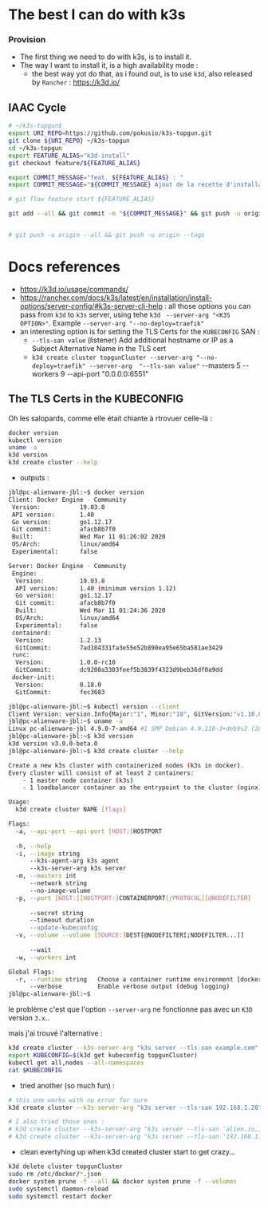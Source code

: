 # The best I can do with k3s



### Provision

* The first thing we need to do with k3s, is to install it.
* The way I want to install it, is a high availability mode :
  * the best way yot do that, as i found out, is to use `k3d`, also released by `Rancher` : https://k3d.io/



## IAAC Cycle

```bash
# ~/k3s-topgun$
export URI_REPO=https://github.com/pokusio/k3s-topgun.git
git clone ${URI_REPO} ~/k3s-topgun
cd ~/k3s-topgun
export FEATURE_ALIAS="k3d-install"
git checkout feature/${FEATURE_ALIAS}

export COMMIT_MESSAGE="feat. ${FEATURE_ALIAS} : "
export COMMIT_MESSAGE="${COMMIT_MESSAGE} Ajout de la recette d'installation K3S avec 3 masters "

# git flow feature start ${FEATURE_ALIAS}

git add --all && git commit -m "${COMMIT_MESSAGE}" && git push -u origin HEAD


# git push -u origin --all && git push -u origin --tags


```

# Docs references

* https://k3d.io/usage/commands/
* https://rancher.com/docs/k3s/latest/en/installation/install-options/server-config/#k3s-server-cli-help :  all those options you can pass from `k3d` to `k3s` server,  using tehe `k3d` ` --server-arg "<K3S OPTION>"`. Example  `--server-arg "--no-deploy=traefik"`
* an interesting option is for setting the TLS Certs for the `KUBECONFIG` SAN :
  * `--tls-san value`  (listener) Add additional hostname or IP as a Subject Alternative Name in the TLS cert
  * `k3d create cluster topgunCluster --server-arg "--no-deploy=traefik" --server-arg  "--tls-san value"` --masters 5 --workers 9 --api-port "0.0.0.0:6551"


## The TLS Certs in the KUBECONFIG

Oh les salopards, comme elle était chiante à rtrovuer celle-là :

```bash
docker version
kubectl version
uname -a
k3d version
k3d create cluster --help
```
* outputs :

```bash
jbl@pc-alienware-jbl:~$ docker version
Client: Docker Engine - Community
 Version:           19.03.8
 API version:       1.40
 Go version:        go1.12.17
 Git commit:        afacb8b7f0
 Built:             Wed Mar 11 01:26:02 2020
 OS/Arch:           linux/amd64
 Experimental:      false

Server: Docker Engine - Community
 Engine:
  Version:          19.03.8
  API version:      1.40 (minimum version 1.12)
  Go version:       go1.12.17
  Git commit:       afacb8b7f0
  Built:            Wed Mar 11 01:24:36 2020
  OS/Arch:          linux/amd64
  Experimental:     false
 containerd:
  Version:          1.2.13
  GitCommit:        7ad184331fa3e55e52b890ea95e65ba581ae3429
 runc:
  Version:          1.0.0-rc10
  GitCommit:        dc9208a3303feef5b3839f4323d9beb36df0a9dd
 docker-init:
  Version:          0.18.0
  GitCommit:        fec3683

jbl@pc-alienware-jbl:~$ kubectl version --client
Client Version: version.Info{Major:"1", Minor:"18", GitVersion:"v1.18.0", GitCommit:"9e991415386e4cf155a24b1da15becaa390438d8", GitTreeState:"clean", BuildDate:"2020-03-25T14:58:59Z", GoVersion:"go1.13.8", Compiler:"gc", Platform:"linux/amd64"}
jbl@pc-alienware-jbl:~$ uname -a
Linux pc-alienware-jbl 4.9.0-7-amd64 #1 SMP Debian 4.9.110-3+deb9u2 (2018-08-13) x86_64 GNU/Linux
jbl@pc-alienware-jbl:~$ k3d version
k3d version v3.0.0-beta.0
jbl@pc-alienware-jbl:~$ k3d create cluster --help

Create a new k3s cluster with containerized nodes (k3s in docker).
Every cluster will consist of at least 2 containers:
	- 1 master node container (k3s)
	- 1 loadbalancer container as the entrypoint to the cluster (nginx)

Usage:
  k3d create cluster NAME [flags]

Flags:
  -a, --api-port --api-port [HOST:]HOSTPORT                            Specify the Kubernetes API server port exposed on the LoadBalancer (Format: --api-port [HOST:]HOSTPORT)
                                                                        - Example: `k3d create -m 3 -a 0.0.0.0:6550` (default "6443")
  -h, --help                                                           help for cluster
  -i, --image string                                                   Specify k3s image that you want to use for the nodes (default "docker.io/rancher/k3s:v1.17.4-k3s1")
      --k3s-agent-arg k3s agent                                        Additional args passed to the k3s agent command on worker nodes (new flag per arg)
      --k3s-server-arg k3s server                                      Additional args passed to the k3s server command on master nodes (new flag per arg)
  -m, --masters int                                                    Specify how many masters you want to create (default 1)
      --network string                                                 Join an existing network
      --no-image-volume                                                Disable the creation of a volume for importing images
  -p, --port [HOST:][HOSTPORT:]CONTAINERPORT[/PROTOCOL][@NODEFILTER]   Map ports from the node containers to the host (Format: [HOST:][HOSTPORT:]CONTAINERPORT[/PROTOCOL][@NODEFILTER])
                                                                        - Example: `k3d create -w 2 -p 8080:80@worker[0] -p 8081@worker[1]`
      --secret string                                                  Specify a cluster secret. By default, we generate one.
      --timeout duration                                               Rollback changes if cluster couldn't be created in specified duration.
      --update-kubeconfig                                              Directly update the default kubeconfig with the new cluster's context
  -v, --volume --volume [SOURCE:]DEST[@NODEFILTER[;NODEFILTER...]]     Mount volumes into the nodes (Format: --volume [SOURCE:]DEST[@NODEFILTER[;NODEFILTER...]]
                                                                        - Example: `k3d create -w 2 -v /my/path@worker[0,1] -v /tmp/test:/tmp/other@master[0]`
      --wait                                                           Wait for the master(s) to be ready before returning. Use '--timeout DURATION' to not wait forever.
  -w, --workers int                                                    Specify how many workers you want to create

Global Flags:
  -r, --runtime string   Choose a container runtime environment [docker, containerd] (default "docker")
      --verbose          Enable verbose output (debug logging)
jbl@pc-alienware-jbl:~$

```

le problème c'est que l'option `--server-arg` ne fonctionne pas avec un `K3D` version `3.x`..

mais j'ai trouvé l'alternative :

```bash
k3d create cluster --k3s-server-arg "k3s server --tls-san example.com" topgunCluster --masters 5 --workers 9 --api-port "0.0.0.0:6551"
export KUBECONFIG=$(k3d get kubeconfig topgunCluster)
kubectl get all,nodes --all-namespaces
cat $KUBECONFIG
```

* tried another (so much fun) :

```bash
# this one works with no error for sure
k3d create cluster --k3s-server-arg "k3s server --tls-san 192.168.1.28" topgunCluster --masters 5 --workers 9

# I also tried those ones :
# k3d create cluster --k3s-server-arg "k3s server --tls-san 'alien.io,192.168.1.28,k3s.alien.io'" topgunCluster --masters 5 --workers 9
# k3d create cluster --k3s-server-arg "k3s server --tls-san '192.168.1.28'"  --k3s-agent-arg "k3s agent --tls-san '192.168.1.28'" topgunCluster --masters 5 --workers 9

```

* clean evertyhing up when k3d created cluster start to get crazy...

```bash
k3d delete cluster topgunCluster
sudo rm /etc/docker/*.json
docker system prune -f --all && docker system prune -f --volumes
sudo systemctl daemon-reload
sudo systemctl restart docker

```
